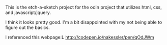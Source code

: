 This is the etch-a-sketch project for the odin project that utilizes html, css, and javascript/jquery.

I think it looks pretty good.  I'm a bit disappointed with my not being able to figure out the basics.

I referenced this webpage:L http://codepen.io/nakessler/pen/qOdJWm